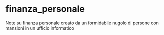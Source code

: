 # finanza_personale
Note su finanza personale creato da un formidabile nugolo di persone con mansioni in un ufficio informatico
